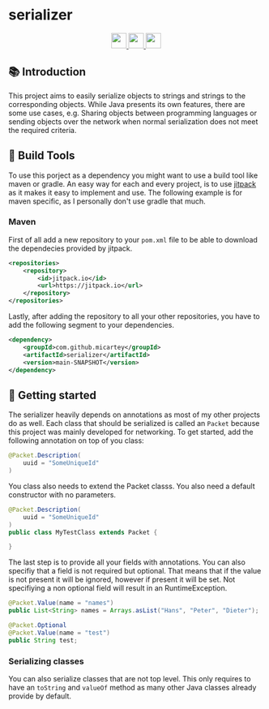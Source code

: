 # serializer

<div align="center">
  <a href="https://www.oracle.com/java/">
    <img
      src="https://img.shields.io/badge/Written%20in-java-%23EF4041?style=for-the-badge"
      height="30"
    />
  </a>
  <a href="https://jitpack.io/#micartey/serializer/master-SNAPSHOT">
    <img
      src="https://img.shields.io/badge/jitpack-master-%2321f21?style=for-the-badge"
      height="30"
    />
  </a>
  <a href="https://micartey.github.io/serializer/docs" target="_blank">
    <img
      src="https://img.shields.io/badge/javadoc-reference-5272B4.svg?style=for-the-badge"
      height="30"
    />
  </a>
</div>

## 📚 Introduction

This project aims to easily serialize objects to strings and strings to the corresponding objects. While Java presents its own features, there are some use cases, e.g. Sharing objects between programming languages ​​or sending objects over the network when normal serialization does not meet the required criteria.

## 🔗 Build Tools

To use this porject as a dependency you might want to use a build tool like maven or gradle. An easy way for each and every project, is to use [jitpack](https://jitpack.io/#micartey/serializer/main-SNAPSHOT) as it makes it easy to implement and use. The following example is for maven specific, as I personally don't use gradle that much.

### Maven

First of all add a new repository to your `pom.xml` file to be able to download the dependecies provided by jitpack.

```xml
<repositories>
    <repository>
        <id>jitpack.io</id>
        <url>https://jitpack.io</url>
    </repository>
</repositories>
```

Lastly, after adding the repository to all your other repositories, you have to add the following segment to your dependencies.

```xml
<dependency>
    <groupId>com.github.micartey</groupId>
    <artifactId>serializer</artifactId>
    <version>main-SNAPSHOT</version>
</dependency>
```

## 🎈 Getting started

The serializer heavily depends on annotations as most of my other projects do as well. Each class that should be serialized is called an `Packet` because this project was mainly developed for networking. To get started, add the following annotation on top of you class:

```java
@Packet.Description(
    uuid = "SomeUniqueId"
)
```

You class also needs to extend the Packet classs. You also need a default constructor with no parameters.

```java
@Packet.Description(
    uuid = "SomeUniqueId"
)
public class MyTestClass extends Packet {

}
```

The last step is to provide all your fields with annotations. You can also specifiy that a field is not required but optional. That means that if the value is not present it will be ignored, however if present it will be set. Not specifiying a non optional field will result in an RuntimeException.

```java
@Packet.Value(name = "names")
public List<String> names = Arrays.asList("Hans", "Peter", "Dieter");

@Packet.Optional
@Packet.Value(name = "test")
public String test;
```

### Serializing classes

You can also serialize classes that are not top level. This only requires to have an `toString` and `valueOf` method as many other Java classes already provide by default.